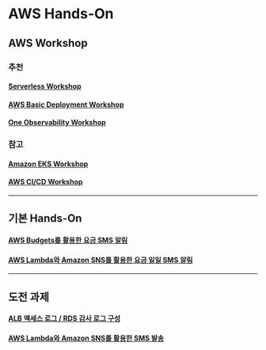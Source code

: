 # AWS Hands-On
## AWS Workshop
### 추천
#### [Serverless Workshop](https://catalog.us-east-1.prod.workshops.aws/workshops/4923c0ff-6470-46e1-9884-7c6ee63e7136/ko-KR)
#### [AWS Basic Deployment Workshop](https://catalog.us-east-1.prod.workshops.aws/workshops/3fd6c80b-39f2-4534-b69c-c400aed50c67/ko-KR)
#### [One Observability Workshop](https://catalog.us-east-1.prod.workshops.aws/workshops/31676d37-bbe9-4992-9cd1-ceae13c5116c/ko-KR)

### 참고
#### [Amazon EKS Workshop](https://www.eksworkshop.com)
#### [AWS CI/CD Workshop](https://aws-ci-cd.workshop.aws)

***

## 기본 Hands-On
#### [AWS Budgets를 활용한 요금 SMS 알림](/budgets-sms-alerts/README.md)
#### [AWS Lambda와 Amazon SNS를 활용한 요금 일일 SMS 알림](/daily-cost-sms-alerts/README.md)

***

## 도전 과제
#### [ALB 엑세스 로그 / RDS 감사 로그 구성](/configuring-log/README.md)
#### [AWS Lambda와 Amazon SNS를 활용한 SMS 발송](/sending-sms/README.md)
